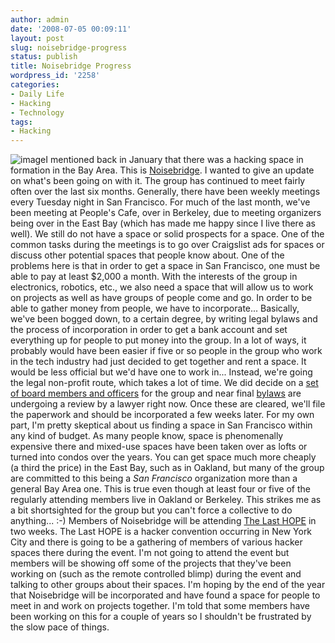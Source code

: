 ```yaml
---
author: admin
date: '2008-07-05 00:09:11'
layout: post
slug: noisebridge-progress
status: publish
title: Noisebridge Progress
wordpress_id: '2258'
categories:
- Daily Life
- Hacking
- Technology
tags:
- Hacking
---
```


![image](http://www.arcanology.com/images/NB-logo-red-black-med.gif)I
mentioned back in January that there was a hacking space in formation in
the Bay Area. This is [Noisebridge](http://www.noisebridge.net). I
wanted to give an update on what's been going on with it. The group has
continued to meet fairly often over the last six months. Generally,
there have been weekly meetings every Tuesday night in San Francisco.
For much of the last month, we've been meeting at People's Cafe, over in
Berkeley, due to meeting organizers being over in the East Bay (which
has made me happy since I live there as well). We still do not have a
space or solid prospects for a space. One of the common tasks during the
meetings is to go over Craigslist ads for spaces or discuss other
potential spaces that people know about. One of the problems here is
that in order to get a space in San Francisco, one must be able to pay
at least $2,000 a month. With the interests of the group in electronics,
robotics, etc., we also need a space that will allow us to work on
projects as well as have groups of people come and go. In order to be
able to gather money from people, we have to incorporate... Basically,
we've been bogged down, to a certain degree, by writing legal bylaws and
the process of incorporation in order to get a bank account and set
everything up for people to put money into the group. In a lot of ways,
it probably would have been easier if five or so people in the group who
work in the tech industry had just decided to get together and rent a
space. It would be less official but we'd have one to work in...
Instead, we're going the legal non-profit route, which takes a lot of
time. We did decide on a [set of board members and
officers](https://www.noisebridge.net/index.php/Board_and_Officers) for
the group and near final
[bylaws](https://www.noisebridge.net/index.php/Bylaws) are undergoing a
review by a lawyer right now. Once these are cleared, we'll file the
paperwork and should be incorporated a few weeks later. For my own part,
I'm pretty skeptical about us finding a space in San Francisco within
any kind of budget. As many people know, space is phenomenally expensive
there and mixed-use spaces have been taken over as lofts or turned into
condos over the years. You can get space much more cheaply (a third the
price) in the East Bay, such as in Oakland, but many of the group are
committed to this being a *San Francisco* organization more than a
general Bay Area one. This is true even though at least four or five of
the regularly attending members live in Oakland or Berkeley. This
strikes me as a bit shortsighted for the group but you can't force a
collective to do anything... :-) Members of Noisebridge will be
attending [The Last HOPE](http://www.thelasthope.org/) in two weeks. The
Last HOPE is a hacker convention occurring in New York City and there is
going to be a gathering of members of various hacker spaces there during
the event. I'm not going to attend the event but members will be showing
off some of the projects that they've been working on (such as the
remote controlled blimp) during the event and talking to other groups
about their spaces. I'm hoping by the end of the year that Noisebridge
will be incorporated and have found a space for people to meet in and
work on projects together. I'm told that some members have been working
on this for a couple of years so I shouldn't be frustrated by the slow
pace of things.

